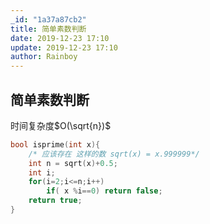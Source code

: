 ```yaml
---
_id: "1a37a87cb2"
title: 简单素数判断
date: 2019-12-23 17:10
update: 2019-12-23 17:10
author: Rainboy
---
```


## 简单素数判断
<!-- template start -->
时间复杂度$O(\sqrt{n})$

```c
bool isprime(int x){
    /* 应该存在 这样的数 sqrt(x) = x.999999*/
	int n = sqrt(x)+0.5;
	int i;
	for(i=2;i<=n;i++)
		if( x %i==0) return false;
	return true;
}
```
<!-- template end -->
